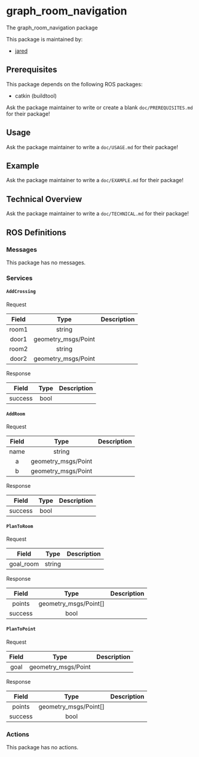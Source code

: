 # graph_room_navigation

The graph_room_navigation package

This package is maintained by:
- [jared](jared@todo.todo)

## Prerequisites

This package depends on the following ROS packages:
- catkin (buildtool)

Ask the package maintainer to write or create a blank `doc/PREREQUISITES.md` for their package!

## Usage

Ask the package maintainer to write a `doc/USAGE.md` for their package!

## Example

Ask the package maintainer to write a `doc/EXAMPLE.md` for their package!

## Technical Overview

Ask the package maintainer to write a `doc/TECHNICAL.md` for their package!

## ROS Definitions

### Messages

This package has no messages.

### Services

#### `AddCrossing`

Request

| Field | Type | Description |
|:-:|:-:|---|
| room1 | string |  |
| door1 | geometry_msgs/Point |  |
| room2 | string |  |
| door2 | geometry_msgs/Point |  |

Response

| Field | Type | Description |
|:-:|:-:|---|
| success | bool |  |

#### `AddRoom`

Request

| Field | Type | Description |
|:-:|:-:|---|
| name | string |  |
| a | geometry_msgs/Point |  |
| b | geometry_msgs/Point |  |

Response

| Field | Type | Description |
|:-:|:-:|---|
| success | bool |  |

#### `PlanToRoom`

Request

| Field | Type | Description |
|:-:|:-:|---|
| goal_room | string |  |

Response

| Field | Type | Description |
|:-:|:-:|---|
| points | geometry_msgs/Point[] |  |
| success | bool |  |

#### `PlanToPoint`

Request

| Field | Type | Description |
|:-:|:-:|---|
| goal | geometry_msgs/Point |  |

Response

| Field | Type | Description |
|:-:|:-:|---|
| points | geometry_msgs/Point[] |  |
| success | bool |  |


### Actions

This package has no actions.
